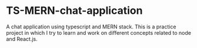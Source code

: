 # TS-MERN-chat-application

A chat application using typescript and MERN stack. This is a practice project in which I try to learn and work on different concepts related to node and React.js.
